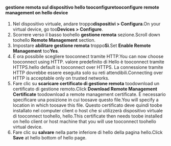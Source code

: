 
#### <a name="tooconfigure-remote-management-on-hello-device"></a><span data-ttu-id="221a7-101">gestione remota sul dispositivo hello tooconfigure</span><span class="sxs-lookup"><span data-stu-id="221a7-101">tooconfigure remote management on hello device</span></span>
1. <span data-ttu-id="221a7-102">Nel dispositivo virtuale, andare troppo**dispositivi > Configura**.</span><span class="sxs-lookup"><span data-stu-id="221a7-102">On your virtual device, go too**Devices > Configure**.</span></span>
2. <span data-ttu-id="221a7-103">Scorrere verso il basso toohello **gestione remota** sezione.</span><span class="sxs-lookup"><span data-stu-id="221a7-103">Scroll down toohello **Remote Management** section.</span></span>
3. <span data-ttu-id="221a7-104">Impostare **abilitare gestione remota** troppo**Sì**.</span><span class="sxs-lookup"><span data-stu-id="221a7-104">Set **Enable Remote Management** too**Yes**.</span></span>
4. <span data-ttu-id="221a7-105">È ora possibile scegliere tooconnect tramite HTTP.</span><span class="sxs-lookup"><span data-stu-id="221a7-105">You can now choose tooconnect using HTTP.</span></span> <span data-ttu-id="221a7-106">valore predefinito di Hello è tooconnect tramite HTTPS.</span><span class="sxs-lookup"><span data-stu-id="221a7-106">hello default is tooconnect over HTTPS.</span></span> <span data-ttu-id="221a7-107">La connessione tramite HTTP dovrebbe essere eseguita solo su reti attendibili.</span><span class="sxs-lookup"><span data-stu-id="221a7-107">Connecting over HTTP is acceptable only on trusted networks.</span></span>
5. <span data-ttu-id="221a7-108">Fare clic su **scaricare certificato di gestione remota** toodownload un certificato di gestione remoto.</span><span class="sxs-lookup"><span data-stu-id="221a7-108">Click **Download Remote Management Certificate** toodownload a remote management certificate.</span></span> <span data-ttu-id="221a7-109">È necessario specificare una posizione in cui toosave questo file.</span><span class="sxs-lookup"><span data-stu-id="221a7-109">You will specify a location in which toosave this file.</span></span> <span data-ttu-id="221a7-110">Questo certificato deve quindi toobe installato nel computer client o host che si utilizzerà dispositivo virtuale di tooconnect toohello, hello.</span><span class="sxs-lookup"><span data-stu-id="221a7-110">This certificate then needs toobe installed on hello client or host machine that you will use tooconnect toohello virtual device.</span></span>
6. <span data-ttu-id="221a7-111">Fare clic su **salvare** nella parte inferiore di hello della pagina hello.</span><span class="sxs-lookup"><span data-stu-id="221a7-111">Click **Save** at hello bottom of hello page.</span></span>

